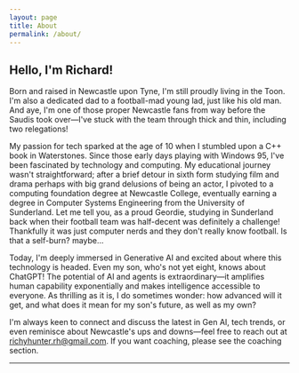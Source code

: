 ```yaml
---
layout: page
title: About
permalink: /about/
---
```


## Hello, I'm Richard!

Born and raised in Newcastle upon Tyne, I'm still proudly living in the Toon. I'm also a dedicated dad to a football-mad young lad, just like his old man. And aye, I'm one of those proper Newcastle fans from way before the Saudis took over—I've stuck with the team through thick and thin, including two relegations!

My passion for tech sparked at the age of 10 when I stumbled upon a C++ book in Waterstones. Since those early days playing with Windows 95, I've been fascinated by technology and computing. My educational journey wasn't straightforward; after a brief detour in sixth form studying film and drama perhaps with big grand delusions of being an actor, I pivoted to a computing foundation degree at Newcastle College, eventually earning a degree in Computer Systems Engineering from the University of Sunderland. Let me tell you, as a proud Geordie, studying in Sunderland back when their football team was half-decent was definitely a challenge! Thankfully it was just computer nerds and they don't really know football. Is that a self-burn? maybe...

Today, I'm deeply immersed in Generative AI and excited about where this technology is headed. Even my son, who's not yet eight, knows about ChatGPT! The potential of AI and agents is extraordinary—it amplifies human capability exponentially and makes intelligence accessible to everyone. As thrilling as it is, I do sometimes wonder: how advanced will it get, and what does it mean for my son's future, as well as my own?

I'm always keen to connect and discuss the latest in Gen AI, tech trends, or even reminisce about Newcastle's ups and downs—feel free to reach out at richyhunter.rh@gmail.com. If you want coaching, please see the coaching section.

---


